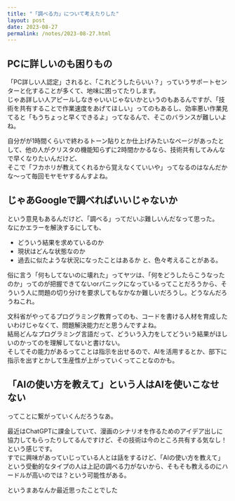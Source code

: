 ```yaml
---
title: "「調べる力」について考えたりした"
layout: post
date: 2023-08-27
permalink: /notes/2023-08-27.html
---
```


## PCに詳しいのも困りもの
「PC詳しい人認定」されると、「これどうしたらいい？」っていうサポートセンターと化することが多くて、地味に困ってたりします。  
じゃあ詳しい人アピールしなきゃいいじゃないかというのもあるんですが、「技術を共有することで作業速度をあげてほしい」ってのもあるし、効率悪い作業見てると「もうちょっと早くできるよ」ってなるんで、そこのバランスが難しいよね。  
  
自分がが1時間くらいで終わるトーン貼りとか仕上げみたいなページがあったとして、他の人がクリスタの機能知らずに2時間かかるなら、技術共有してみんなで早くなりたいんだけど、  
そこで「フカホリが教えてくれるから覚えなくていいや」ってなるのはなんだかな〜って毎回モヤモヤするんすよね。

## じゃあGoogleで調べればいいじゃないか
という意見もあるんだけど、「調べる」ってだいぶ難しいんだなって思った。  
なにかエラーを解決するにしても、  
- どういう結果を求めているのか
- 現状はどんな状態なのか
- 過去に似たような状況になったことはあるか
と、色々考えることがある。  
  
俗に言う「何もしてないのに壊れた」ってヤツは、「何をどうしたらこうなったのか」ってのが把握できてないorパニックになっているってことだろうから、そういう人に問題の切り分けを要求してもなかなか難しいだろうし。どうなんだろうねこれ。
  
文科省がやってるプログラミング教育ってのも、コードを書ける人材を育成したいわけじゃなくて、問題解決能力だと思うんですよね。  
結局どんなプログラミング言語だって、どういう入力をしてどういう結果がほしいのかってのを理解してないと書けない。  
そしてその能力があるってことは指示を出せるので、AIを活用するとか、部下に指示を出すとかして生産性が上がっていくってことなのかも。

## 「AIの使い方を教えて」という人はAIを使いこなせない
ってことに繋がっていくんだろうなあ。  
  
最近はChatGPTに課金していて、漫画のシナリオを作るためのアイデア出しに協力してもらったりしてるんですけど、その技術は今のところ共有する気なし！という感じです。  
すでに興味があっていじっている人とは話をするけど、「AIの使い方を教えて」という受動的なタイプの人は上記の調べる力がないから、そもそも教えるのにハードルが高いのでは？という可能性がある。
  
  
というまあなんか最近思ったことでした